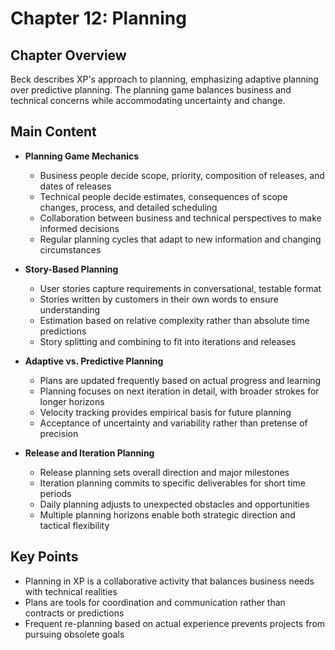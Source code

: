 # Chapter 12: Planning

## Chapter Overview
Beck describes XP's approach to planning, emphasizing adaptive planning over predictive planning. The planning game balances business and technical concerns while accommodating uncertainty and change.

## Main Content
- **Planning Game Mechanics**
  - Business people decide scope, priority, composition of releases, and dates of releases
  - Technical people decide estimates, consequences of scope changes, process, and detailed scheduling
  - Collaboration between business and technical perspectives to make informed decisions
  - Regular planning cycles that adapt to new information and changing circumstances

- **Story-Based Planning**
  - User stories capture requirements in conversational, testable format
  - Stories written by customers in their own words to ensure understanding
  - Estimation based on relative complexity rather than absolute time predictions
  - Story splitting and combining to fit into iterations and releases

- **Adaptive vs. Predictive Planning**
  - Plans are updated frequently based on actual progress and learning
  - Planning focuses on next iteration in detail, with broader strokes for longer horizons
  - Velocity tracking provides empirical basis for future planning
  - Acceptance of uncertainty and variability rather than pretense of precision

- **Release and Iteration Planning**
  - Release planning sets overall direction and major milestones
  - Iteration planning commits to specific deliverables for short time periods
  - Daily planning adjusts to unexpected obstacles and opportunities
  - Multiple planning horizons enable both strategic direction and tactical flexibility

## Key Points
- Planning in XP is a collaborative activity that balances business needs with technical realities
- Plans are tools for coordination and communication rather than contracts or predictions
- Frequent re-planning based on actual experience prevents projects from pursuing obsolete goals